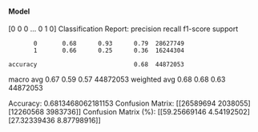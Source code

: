 #### Model
[0 0 0 ... 0 1 0]
Classification Report:
              precision    recall  f1-score   support

           0       0.68      0.93      0.79  28627749
           1       0.66      0.25      0.36  16244304

    accuracy                           0.68  44872053
   macro avg       0.67      0.59      0.57  44872053
weighted avg       0.68      0.68      0.63  44872053

Accuracy: 0.6813468062181153
Confusion Matrix:
[[26589694  2038055]
 [12260568  3983736]]
Confusion Matrix (%):
[[59.25669146  4.54192502]
 [27.32339436  8.87798916]]
